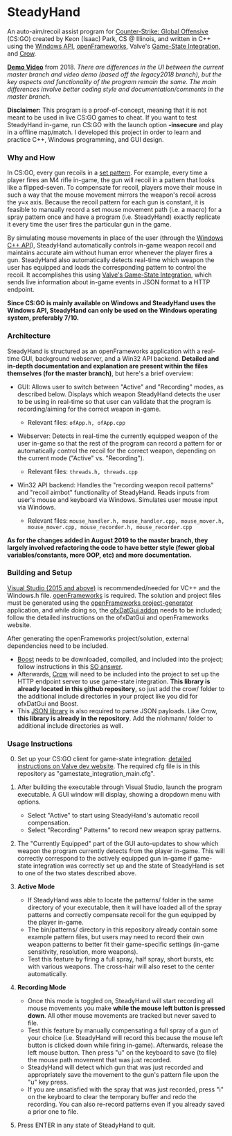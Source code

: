 # SteadyHand

An auto-aim/recoil assist program for [Counter-Strike: Global Offensive](https://en.wikipedia.org/wiki/Counter-Strike:_Global_Offensive) (CS:GO) created by Keon (Isaac) Park, CS @ Illinois, and written in C++ using the [Windows API](https://msdn.microsoft.com/en-us/library/windows/desktop/ms632585(v=vs.85).aspx), [openFrameworks](http://openframeworks.cc/), Valve's [Game-State Integration](https://developer.valvesoftware.com/wiki/Counter-Strike:_Global_Offensive_Game_State_Integration), and [Crow](https://github.com/ipkn/crow).

**[Demo Video](https://youtu.be/eF7Y9nflMeQ)** from 2018. *There are differences in the UI between the current master branch and video demo (based off the legacy2018 branch), but the key aspects and functionality of the program remain the same. The main differences involve better coding style and documentation/comments in the master branch.*

**Disclaimer:** This program is a proof-of-concept, meaning that it is not meant to be used in live CS:GO games to cheat. If you want to test SteadyHand in-game, run CS:GO with the launch option **-insecure** and play in a offline map/match. I developed this project in order to learn and practice C++, Windows programming, and GUI design.

### Why and How

In CS:GO, every gun recoils in a [set pattern](http://csgoskills.com/academy/spray-patterns/). For example, every time a player fires an M4 rifle in-game, the gun will recoil in a pattern that looks like a flipped-seven. To compensate for recoil, players move their mouse in such a way that the mouse movement mirrors the weapon's recoil across the y=x axis. Because the recoil pattern for each gun is constant, it is feasible to manually record a set mouse movement path (i.e. a macro) for a spray pattern once and have a program (i.e. SteadyHand) exactly replicate it every time the user fires the particular gun in the game.

By simulating mouse movements in place of the user (through the [Windows C++ API](https://msdn.microsoft.com/en-us/library/windows/desktop/ms632585(v=vs.85).aspx)), SteadyHand automatically controls in-game weapon recoil and maintains accurate aim without human error whenever the player fires a gun. SteadyHand also automatically detects real-time which weapon the user has equipped and loads the corresponding pattern to control the recoil. It accomplishes this using [Valve's Game-State Integration](https://developer.valvesoftware.com/wiki/Counter-Strike:_Global_Offensive_Game_State_Integration), which sends live information about in-game events in JSON format to a HTTP endpoint.

**Since CS:GO is mainly available on Windows and SteadyHand uses the Windows API, SteadyHand can only be used on the Windows operating system, preferably 7/10.**

### Architecture

SteadyHand is structured as an openFrameworks application with a real-time GUI, background webserver, and a Win32 API backend. **Detailed and in-depth documentation and explanation are present within the files themselves (for the master branch)**, but here's a brief overview:


- GUI: Allows user to switch between "Active" and "Recording" modes, as described below. Displays which weapon SteadyHand detects the user to be using in real-time so that user can validate that the program is recording/aiming for the correct weapon in-game.
    * Relevant files: `ofApp.h, ofApp.cpp`

- Webserver: Detects in real-time the currently equipped weapon of the user in-game so that the rest of the program can record a pattern for or automatically control the recoil for the correct weapon, depending on the current mode ("Active" vs. "Recording").
    * Relevant files: `threads.h, threads.cpp`
    
- Win32 API backend: Handles the "recording weapon recoil patterns" and "recoil aimbot" functionality of SteadyHand. Reads inputs from user's mouse and keyboard via Windows. Simulates user mouse input via Windows.
    * Relevant files: `mouse_handler.h, mouse_handler.cpp, mouse_mover.h, mouse_mover.cpp, mouse_recorder.h, mouse_recorder.cpp`


**As for the changes added in August 2019 to the master branch, they largely involved refactoring the code to have better style (fewer global variables/constants, more OOP, etc) and more documentation.**

### Building and Setup

[Visual Studio (2015 and above)](http://openframeworks.cc/setup/vs/) is recommended/needed for VC++ and the Windows.h file. [openFrameworks](http://openframeworks.cc/) is required. The solution and project files must be generated using the [openFrameworks project-generator](http://openframeworks.cc/learning/01_basics/create_a_new_project/) application, and while doing so, the [ofxDatGui addon](https://braitsch.github.io/ofxDatGui/index.html#installation) needs to be included; follow the detailed instructions on the ofxDatGui and openFrameworks website.

After generating the openFrameworks project/solution, external dependencies need to be included.


- [Boost](https://www.boost.org/users/history/version_1_67_0.html) needs to be downloaded, compiled, and included into the project; follow instructions in this [SO answer](https://stackoverflow.com/questions/2629421/how-to-use-boost-in-visual-studio-2010/2655683#2655683). 
- Afterwards, [Crow](https://github.com/ipkn/crow) will need to be included into the project to set up the HTTP endpoint server to use game-state integration. **This library is already located in this github repository**, so just add the crow/ folder to the additional include directories in your project like you did for ofxDatGui and Boost. 
- This [JSON library](https://github.com/nlohmann/json) is also required to parse JSON payloads. Like Crow, **this library is already in the repository**. Add the nlohmann/ folder to additional include directories as well.

### Usage Instructions

0. Set up your CS:GO client for game-state integration: [detailed instructions on Valve dev website](http://bit.ly/2D32JSu). The required cfg file is in this repository as "gamestate_integration_main.cfg".

1. After building the executable through Visual Studio, launch the program executable. A GUI window will display, showing a dropdown menu with options.
    - Select "Active" to start using SteadyHand's automatic recoil compensation.
    - Select "Recording" Patterns" to record new weapon spray patterns.
    
2. The "Currently Equipped" part of the GUI auto-updates to show which weapon the program currently detects from the player in-game. This will correctly correspond to the actively equipped gun in-game if game-state integration was correctly set up and the state of SteadyHand is set to one of the two states described above.

3. **Active Mode**
    - If SteadyHand was able to locate the patterns/ folder in the same directory of your executable, then it will have loaded all of the spray patterns and correctly compensate recoil for the gun equipped by the player in-game.
    - The bin/patterns/ directory in this repository already contain some example pattern files, but users may need to record their own weapon patterns to better fit their game-specific settings (in-game sensitivity, resolution, more weapons).
    - Test this feature by firing a full spray, half spray, short bursts, etc with various weapons. The cross-hair will also reset to the center automatically.
    
4. **Recording Mode**
    - Once this mode is toggled on, SteadyHand will start recording all mouse movements you make **while the mouse left button is pressed down**. All other mouse movements are tracked but never saved to file. 
    - Test this feature by manually compensating a full spray of a gun of your choice (i.e. SteadyHand will record this because the mouse left button is clicked down while firing in-game). Afterwards, release the left mouse button. Then press "u" on the keyboard to save (to file) the mouse path movement that was just recorded.
    - SteadyHand will detect which gun that was just recorded and appropriately save the movement to the gun's pattern file upon the "u" key press.
    - If you are unsatisfied with the spray that was just recorded, press "i" on the keyboard to clear the temporary buffer and redo the recording. You can also re-record patterns even if you already saved a prior one to file.
    
5. Press ENTER in any state of SteadyHand to quit.
